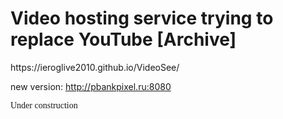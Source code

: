 <h1>Video hosting service trying to replace YouTube [Archive]</h1>
https://ieroglive2010.github.io/VideoSee/

new version: http://pbankpixel.ru:8080
<p><font face="Comic Sans MS"> Under construction</font></p>
